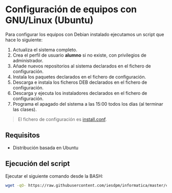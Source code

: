 ﻿# Configuración de equipos con GNU/Linux (Ubuntu)

Para configurar los equipos con Debian instalado ejecutamos un script que hace lo siguiente:

1. Actualiza el sistema completo.
2. Crea el perfil de usuario **alumno** si no existe, con privilegios de administrador.
3. Añade nuevos repositorios al sistema declarados en el fichero de configuración.
4. Instala los paquetes declarados en el fichero de configuración.
5. Descarga e instala los ficheros DEB declarados en el fichero de configuración.
6. Descarga  y ejecuta los instaladores declarados en el fichero de configuración.
7. Programa el apagado del sistema a las 15:00 todos los días (al terminar las clases).

> El fichero de configuración es [install.conf](install.conf).

## Requisitos

* Distribución basada en Ubuntu

## Ejecución del script

Ejecutar el siguiente comando desde la BASH:

```bash
wget -qO- https://raw.githubusercontent.com/iesdpm/informatica/master/config/linux/config-computer.sh | sudo bash
```
